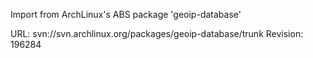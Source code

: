Import from ArchLinux's ABS package 'geoip-database'

URL: svn://svn.archlinux.org/packages/geoip-database/trunk
Revision: 196284
